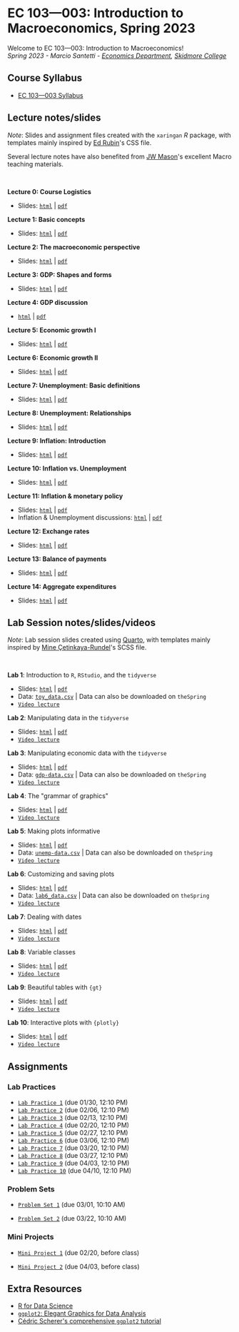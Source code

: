 # EC 103&mdash;003: Introduction to Macroeconomics, Spring 2023

Welcome to EC 103&mdash;003: Introduction to Macroeconomics!<br>
*Spring 2023 - Marcio Santetti - [Economics Department](https://www.skidmore.edu/economics/), [Skidmore College](https://www.skidmore.edu/)*


## Course Syllabus

  - [EC 103&mdash;003 Syllabus](https://raw.githack.com/marciosantetti/ec103-sp23/main/syllabus/ec103-syllabus-sp23.pdf)


## Lecture notes/slides

*Note*: Slides and assignment files created with the `xaringan` *R* package, with templates mainly inspired by [Ed Rubin](https://github.com/edrubin)'s CSS file.

Several lecture notes have also benefited from [JW Mason](http://jwmason.org/)'s excellent Macro teaching materials.

<br>

**Lecture 0: Course Logistics**

  - Slides: [`html`](https://raw.githack.com/marciosantetti/ec103-sp23/main/lectures/000-logistics/000-course-logistics.html) | [`pdf`](https://raw.githack.com/marciosantetti/ec103-sp23/main/lectures/000-logistics/000-course-logistics.pdf)

**Lecture 1: Basic concepts**

  - Slides: [`html`](https://raw.githack.com/marciosantetti/ec103-sp23/main/lectures/001-basic-concepts/001-basic-concepts.html) | [`pdf`](https://raw.githack.com/marciosantetti/ec103-sp23/main/lectures/001-basic-concepts/001-basic-concepts.pdf)

**Lecture 2: The macroeconomic perspective**

  - Slides: [`html`](https://raw.githack.com/marciosantetti/ec103-sp23/main/lectures/002-macro-perspective/003-macro-perspective/002-macro-perspective.html) | [`pdf`](https://raw.githack.com/marciosantetti/ec103-sp23/main/lectures/002-macro-perspective/003-macro-perspective/002-macro-perspective.pdf)

**Lecture 3: GDP: Shapes and forms**

  - Slides: [`html`](https://raw.githack.com/marciosantetti/ec103-sp23/main/lectures/002-macro-perspective/003-macro-perspective/003-gdp.html) | [`pdf`](https://raw.githack.com/marciosantetti/ec103-sp23/main/lectures/002-macro-perspective/003-macro-perspective/003-gdp.pdf)
  
**Lecture 4: GDP discussion**

  - [`html`](https://raw.githack.com/marciosantetti/ec103-sp23/main/lectures/002-macro-perspective/003-macro-perspective/003-gdp-discussion.html) | [`pdf`](https://raw.githack.com/marciosantetti/ec103-sp23/main/lectures/002-macro-perspective/003-macro-perspective/003-gdp-discussion.pdf)


**Lecture 5: Economic growth I**

  - Slides: [`html`](https://raw.githack.com/marciosantetti/ec103-sp23/main/lectures/003-growth/003-growth.html) | [`pdf`](https://raw.githack.com/marciosantetti/ec103-sp23/main/lectures/003-growth/003-growth.pdf)


**Lecture 6: Economic growth II**

  - Slides: [`html`](https://raw.githack.com/marciosantetti/ec103-sp23/main/lectures/003-growth/004-growth-2.html) | [`pdf`](https://raw.githack.com/marciosantetti/ec103-sp23/main/lectures/003-growth/004-growth-2.pdf)
  
  
**Lecture 7: Unemployment: Basic definitions**

  - Slides: [`html`](https://raw.githack.com/marciosantetti/ec103-sp23/main/lectures/005-unemp/005-unemployment.html) | [`pdf`](https://raw.githack.com/marciosantetti/ec103-sp23/main/lectures/005-unemp/005-unemployment.pdf)


**Lecture 8: Unemployment: Relationships**

  - Slides: [`html`](https://raw.githack.com/marciosantetti/ec103-sp23/main/lectures/005-unemp/005-unemp-2.html) | [`pdf`](https://raw.githack.com/marciosantetti/ec103-sp23/main/lectures/005-unemp/005-unemp-2.pdf)
  
  
**Lecture 9: Inflation: Introduction**

  - Slides: [`html`](https://raw.githack.com/marciosantetti/ec103-sp23/main/lectures/006-inflation/006-inflation-1.html) | [`pdf`](https://raw.githack.com/marciosantetti/ec103-sp23/main/lectures/006-inflation/006-inflation-1.pdf)


**Lecture 10: Inflation vs. Unemployment**

  - Slides: [`html`](https://raw.githack.com/marciosantetti/ec103-sp23/main/lectures/006-inflation/006-inflation-2.html) | [`pdf`](https://raw.githack.com/marciosantetti/ec103-sp23/main/lectures/006-inflation/006-inflation-2.pdf)
  
  
**Lecture 11: Inflation & monetary policy**

  - Slides: [`html`](https://raw.githack.com/marciosantetti/ec103-sp23/main/lectures/006-inflation/006-inflation-3.html) | [`pdf`](https://raw.githack.com/marciosantetti/ec103-sp23/main/lectures/006-inflation/006-inflation-3.pdf)
  - Inflation & Unemployment discussions: [`html`](https://raw.githack.com/marciosantetti/ec103-sp23/main/lectures/006-inflation/006-inflation-discussions.html) | [`pdf`](https://raw.githack.com/marciosantetti/ec103-sp23/main/lectures/006-inflation/006-inflation-discussions.pdf)
  
**Lecture 12: Exchange rates**

  - Slides: [`html`](https://raw.githack.com/marciosantetti/ec103-sp23/main/lectures/007-international/007-international-1.html) | [`pdf`](https://raw.githack.com/marciosantetti/ec103-sp23/main/lectures/007-international/007-international-1.pdf)
  
**Lecture 13: Balance of payments**

  - Slides: [`html`](https://raw.githack.com/marciosantetti/ec103-sp23/main/lectures/007-international/007-international-2.html) | [`pdf`](https://raw.githack.com/marciosantetti/ec103-sp23/main/lectures/007-international/007-international-2.pdf)
  
**Lecture 14: Aggregate expenditures**

  - Slides: [`html`](https://raw.githack.com/marciosantetti/ec103-sp23/main/lectures/008-agg-exp/008-agg-exp.html) | [`pdf`](https://raw.githack.com/marciosantetti/ec103-sp23/main/lectures/008-agg-exp/008-agg-exp.pdf)


## Lab Session notes/slides/videos

*Note*: Lab session slides created using [Quarto](https://quarto.org/), with templates mainly inspired by [Mine Çetinkaya-Rundel](https://mine-cr.com/)'s SCSS file.

<br>

**Lab 1**: Introduction to `R`, `RStudio`, and the `tidyverse`

  - Slides: [`html`](https://raw.githack.com/marciosantetti/ec103-sp23/main/lab/001-tidyverse/001-tidyverse.html) | [`pdf`](https://raw.githack.com/marciosantetti/ec103-sp23/main/lab/001-tidyverse/001-tidyverse.pdf)
  - Data: [`toy_data.csv`](https://raw.githack.com/marciosantetti/ec103-sp23/main/lab/001-tidyverse/toy_data.csv) | Data can also be downloaded on `theSpring`
  - [`Video lecture`](https://youtu.be/SCOCBd1t7Ew)

**Lab 2**: Manipulating data in the `tidyverse`
 
  - Slides: [`html`](https://raw.githack.com/marciosantetti/ec103-sp23/main/lab/002-data-manipulation/002-data-manipulation.html) | [`pdf`](https://raw.githack.com/marciosantetti/ec103-sp23/main/lab/002-data-manipulation/002-data-manipulation.pdf)
  - [`Video lecture`](https://youtu.be/h8em0bYRgvY)
  
**Lab 3**: Manipulating economic data with the `tidyverse`

  - Slides: [`html`](https://raw.githack.com/marciosantetti/ec103-sp23/main/lab/003-data-manipulation-2/003-data-manipulation-2.html) | [`pdf`](https://raw.githack.com/marciosantetti/ec103-sp23/main/lab/003-data-manipulation-2/003-data-manipulation-2.pdf)
  - Data: [`gdp-data.csv`](https://raw.githack.com/marciosantetti/ec103-fall22/main/lab/003-data-manipulation-2/gdp-data.csv) | Data can also be downloaded on `theSpring`
  - [`Video lecture`](https://youtu.be/z5ON3xXREiA)
  

**Lab 4**: The "grammar of graphics"
  
   - Slides: [`html`](https://raw.githack.com/marciosantetti/ec103-sp23/main/lab/004-graphics/004-ggraphics.html) | [`pdf`](https://raw.githack.com/marciosantetti/ec103-sp23/main/lab/004-graphics/004-graphics.pdf)
   - [`Video lecture`](https://www.youtube.com/watch?v=u2DRXvWXAPQ&ab_channel=MarcioSantetti)
   
   
**Lab 5**: Making plots informative
 
  - Slides: [`html`](https://raw.githack.com/marciosantetti/ec103-sp23/main/lab/005-informative-plots/005-informative-plots.html) | [`pdf`](https://raw.githack.com/marciosantetti/ec103-sp23/main/lab/005-informative-plots/005-informative-plots.pdf)
  - Data: [`unemp-data.csv`](https://raw.githack.com/marciosantetti/ec103-fall22/main/lab/005-informative-plots/unemp-data.csv) | Data can also be downloaded on `theSpring`
  - [`Video lecture`](https://youtu.be/pMhebKitqqU)
  
**Lab 6**: Customizing and saving plots
 
   - Slides:  [`html`](https://raw.githack.com/marciosantetti/ec103-sp23/main/lab/006-custom-plots/006-customizing-plots.html) | [`pdf`](https://raw.githack.com/marciosantetti/ec103-sp23/main/lab/006-custom-plots/006-customizing-plots.pdf)
   - Data: [`lab6_data.csv`](https://raw.githack.com/marciosantetti/ec103-fall22/main/lab/006-custom-plots/lab6_data.csv) | Data can also be downloaded on `theSpring`
   - [`Video lecture`](https://youtu.be/HMc9_Zumfa4)
   
 **Lab 7**: Dealing with dates
 
  - Slides: [`html`](https://raw.githack.com/marciosantetti/ec103-sp23/main/lab/007-dates/007-dates.html) | [`pdf`](https://raw.githack.com/marciosantetti/ec103-sp23/main/lab/007-dates/007-dates.pdf)
  - [`Video lecture`](https://youtu.be/h0jWmgYe3zI)
 
**Lab 8**: Variable classes

  - Slides: [`html`](https://raw.githack.com/marciosantetti/ec103-sp23/main/lab/008-variable-classes/008-variable-classes.html) | [`pdf`](https://raw.githack.com/marciosantetti/ec103-sp23/main/lab/008-variable-classes/008-variable-classes.pdf)
  - [`Video lecture`](https://youtu.be/ZJ-AyQC4OOs)
  
**Lab 9**: Beautiful tables with `{gt}`

  - Slides: [`html`](https://raw.githack.com/marciosantetti/ec103-sp23/main/lab/009-gt-tables/009-gt-tables.html) | [`pdf`](https://raw.githack.com/marciosantetti/ec103-sp23/main/lab/009-gt-tables/009-gt-tables.pdf)
  - [`Video lecture`](https://youtu.be/OmSeD7R-7Qs)


**Lab 10**: Interactive plots with `{plotly}`

  - Slides: [`html`](https://raw.githack.com/marciosantetti/ec103-sp23/main/lab/010-interactive-plots/011-interactive.html) | [`pdf`](https://raw.githack.com/marciosantetti/ec103-sp23/main/lab/010-interactive-plots/010-interactive.pdf)
  - [`Video lecture`](https://youtu.be/J7e96dvjstc)


## Assignments

### Lab Practices

  - [`Lab Practice 1`](https://raw.githack.com/marciosantetti/ec103-sp23/main/lab-practices/lp1-sp23.pdf) (due 01/30, 12:10 PM)
  - [`Lab Practice 2`](https://raw.githack.com/marciosantetti/ec103-sp23/main/lab-practices/lp2-sp23.pdf) (due 02/06, 12:10 PM)
  - [`Lab Practice 3`](https://raw.githack.com/marciosantetti/ec103-sp23/main/lab-practices/lp3-sp23.pdf) (due 02/13, 12:10 PM)
  - [`Lab Practice 4`](https://raw.githack.com/marciosantetti/ec103-sp23/main/lab-practices/lp4-sp23.pdf) (due 02/20, 12:10 PM)
  - [`Lab Practice 5`](https://raw.githack.com/marciosantetti/ec103-sp23/main/lab-practices/lp5-sp23.pdf) (due 02/27, 12:10 PM)
  - [`Lab Practice 6`](https://raw.githack.com/marciosantetti/ec103-sp23/main/lab-practices/lp6-sp23.pdf) (due 03/06, 12:10 PM)
  - [`Lab Practice 7`](https://raw.githack.com/marciosantetti/ec103-sp23/main/lab-practices/lp7-sp23.pdf) (due 03/20, 12:10 PM)
  - [`Lab Practice 8`](https://raw.githack.com/marciosantetti/ec103-sp23/main/lab-practices/lp8-sp23.pdf) (due 03/27, 12:10 PM)
  - [`Lab Practice 9`](https://raw.githack.com/marciosantetti/ec103-sp23/main/lab-practices/lp9-sp23.pdf) (due 04/03, 12:10 PM)
  - [`Lab Practice 10`](https://raw.githack.com/marciosantetti/ec103-sp23/main/lab-practices/lp10/lp10-sp23.html) (due 04/10, 12:10 PM)


### Problem Sets

  - [`Problem Set 1`](https://raw.githack.com/marciosantetti/ec103-sp23/main/problem-sets/ps1-sp23.pdf) (due 03/01, 10:10 AM)
  
  - [`Problem Set 2`](https://raw.githack.com/marciosantetti/ec103-sp23/main/problem-sets/ps2-sp23.pdf) (due 03/22, 10:10 AM)


### Mini Projects

  - [`Mini Project 1`](https://raw.githack.com/marciosantetti/ec103-sp23/main/mini-projects/mp1-sp23.pdf) (due 02/20, before class)
  
  - [`Mini Project 2`](https://raw.githack.com/marciosantetti/ec103-sp23/main/mini-projects/mp2-sp23.pdf) (due 04/03, before class)

 
## Extra Resources

- [R for Data Science](https://r4ds.had.co.nz/)
- [`ggplot2`: Elegant Graphics for Data Analysis](https://ggplot2-book.org/index.html)
- [Cédric Scherer's comprehensive `ggplot2` tutorial](https://www.cedricscherer.com/2019/08/05/a-ggplot2-tutorial-for-beautiful-plotting-in-r/)
